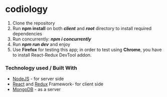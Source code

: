 # codiology
1. Clone the repository
2. Run <b>npm install</b> on both <b><i>client</i></b> and <b><i>root</i></b> directory to install required dependencies
3. Run concurrently: <b><i>npm i concurrently</i></b>
4. Run <b><i>npm run dev</i></b> and enjoy
5. Use <b>Firefox</b> for testing this app; in order to test using <b>Chrome</b>, you have to install React-Redux DevTool addon.
<h3>Technology used / Built With</h3>
<ul><li><a href="https://nodeframework.com/">NodeJS</a> - for server side</li>
<li><a href="https://reactjs.org/">React</a> and <a href="https://reduxframework.com/">Redux</a> Framework- for client side</li>
<li><a href="https://www.mongodb.com/">MongoDB</a> - as a server</li></ul>
